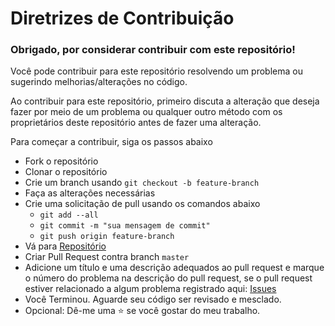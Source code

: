 # Diretrizes de Contribuição

### Obrigado, por considerar contribuir com este repositório!
Você pode contribuir para este repositório resolvendo um problema ou sugerindo melhorias/alterações no código.

Ao contribuir para este repositório, primeiro discuta a alteração que deseja fazer por meio de um problema ou qualquer outro método com os proprietários deste repositório antes de fazer uma alteração.

Para começar a contribuir, siga os passos abaixo
- Fork o repositório
- Clonar o repositório
- Crie um branch usando `git checkout -b feature-branch`
- Faça as alterações necessárias
- Crie uma solicitação de pull usando os comandos abaixo
  - `git add --all`
  - `git commit -m "sua mensagem de commit"`
  - `git push origin feature-branch`
- Vá para [Repositório](https://github.com/heliomarpm/tictactoe)
- Criar Pull Request contra branch `master`
- Adicione um título e uma descrição adequados ao pull request e marque o número do problema na descrição do pull request, se o pull request estiver relacionado a algum problema registrado aqui: [Issues](https://github.com/heliomarpm/tictactoe/issues)
- Você Terminou. Aguarde seu código ser revisado e mesclado.
- Opcional: Dê-me uma :star: se você gostar do meu trabalho.